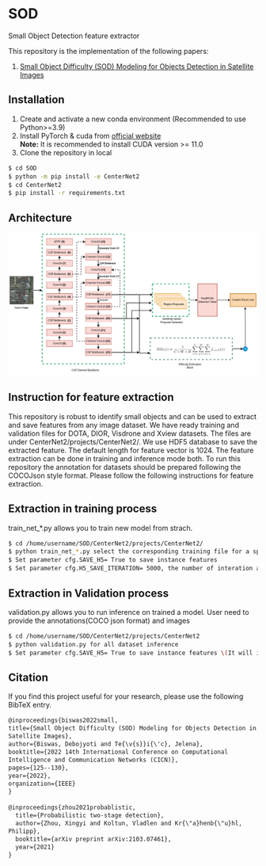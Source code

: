 # SOD
Small Object Detection feature extractor

This repository is the implementation of the following papers:

1. [Small Object Difficulty (SOD) Modeling for Objects Detection in Satellite Images](https://ieeexplore.ieee.org/abstract/document/10008383)

## Installation

1. Create and activate a new conda environment (Recommended to use Python>=3.9)
2. Install PyTorch & cuda from [official website](https://pytorch.org/get-started/locally/)<br />
**Note:** It is recommended to install CUDA version >= 11.0
3. Clone the repository in local
```bash
$ cd SOD
$ python -m pip install -e CenterNet2
$ cd CenterNet2
$ pip install -r requirements.txt
```

## Architecture

![alt text](model_arch.png)


## Instruction for feature extraction

This repository is robust to identify small objects and can be used to extract and save features from any image dataset. We have ready training and validation files for DOTA, DIOR, Visdrone and Xview datasets. The files are under CenterNet2/projects/CenterNet2/. We use HDF5 database to save the extracted feature. The default length for feature vector is 1024. The feature extraction can be done in training and inference mode both. To run this repository the annotation for datasets should be prepared following the COCOJson style format. Please follow the following instructions for feature extraction.

## Extraction in training process

train_net_*.py allows you to train new model from strach.
```bash
$ cd /home/username/SOD/CenterNet2/projects/CenterNet2/
$ python train_net_*.py select the corresponding training file for a specific dataset or modify for any custom dataset
$ Set parameter cfg.SAVE_H5= True to save instance features
$ Set parameter cfg.H5_SAVE_ITERATION= 5000, the number of interation after which you want to start saving feature 
```

## Extraction in Validation process

validation.py allows you to run inference on trained a model. User need to provide the annotations(COCO json format) and images
```bash
$ cd /home/username/SOD/CenterNet2/projects/CenterNet2
$ python validation.py for all dataset inference
$ Set parameter cfg.SAVE_H5= True to save instance features \(It will immediately start saving features in H5 format without iteration delay)
```

## Citation

If you find this project useful for your research, please use the following BibTeX entry.

    @inproceedings{biswas2022small,
    title={Small Object Difficulty (SOD) Modeling for Objects Detection in Satellite Images},
    author={Biswas, Debojyoti and Te{\v{s}}i{\'c}, Jelena},
    booktitle={2022 14th International Conference on Computational Intelligence and Communication Networks (CICN)},
    pages={125--130},
    year={2022},
    organization={IEEE}
    }
    
    @inproceedings{zhou2021probablistic,
      title={Probabilistic two-stage detection},
      author={Zhou, Xingyi and Koltun, Vladlen and Kr{\"a}henb{\"u}hl, Philipp},
      booktitle={arXiv preprint arXiv:2103.07461},
      year={2021}
    }